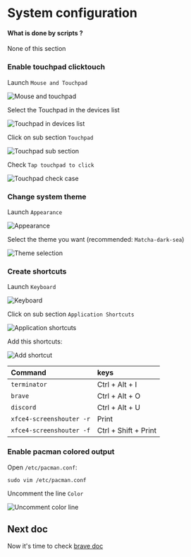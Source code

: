 # System configuration

#### What is done by scripts ?
None of this section

### Enable touchpad clicktouch

Launch `Mouse and Touchpad`

![Mouse and touchpad](img/system_mouse-and-touchpad.png)

Select the Touchpad in the devices list

![Touchpad in devices list](img/system_touchpad-in-list.png)

Click on sub section `Touchpad`

![Touchpad sub section](img/system_touchpad-subsection.png)

Check `Tap touchpad to click`

![Touchpad check case](img/system_touchpad-check-case.png)

### Change system theme

Launch `Appearance`

![Appearance](img/system_appearance.png)

Select the theme you want (recommended: `Matcha-dark-sea`)

![Theme selection](img/system_theme.png)

### Create shortcuts

Launch `Keyboard`

![Keyboard](img/system_keyboard.png)

Click on sub section `Application Shortcuts`

![Application shortcuts](img/system_application-shortcuts.png)

Add this shortcuts:

![Add shortcut](img/system_add-shortcut.png)

|Command                 |keys                |
|:-----------------------|:-------------------|
|`terminator`            |Ctrl + Alt + I      |
|`brave`                 |Ctrl + Alt + O      |
|`discord`               |Ctrl + Alt + U      |
|`xfce4-screenshouter -r`|Print               |
|`xfce4-screenshouter -f`|Ctrl + Shift + Print|

### Enable pacman colored output

Open `/etc/pacman.conf`:
```
sudo vim /etc/pacman.conf
```

Uncomment the line `Color`

![Uncomment color line](img/system_pacman-color.png)

## Next doc

Now it's time to check [brave doc](brave.md)
